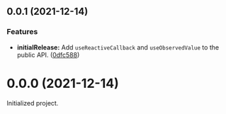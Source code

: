 ## 0.0.1 (2021-12-14)


### Features

* **initialRelease:** Add `useReactiveCallback` and `useObservedValue` to the public API. ([0dfc588](https://github.com/benlesh/rxjs-react-hooks/commit/0dfc58895bec0fde85b7f9ef1107c28966b0db1c))



# 0.0.0 (2021-12-14)

Initialized project.
